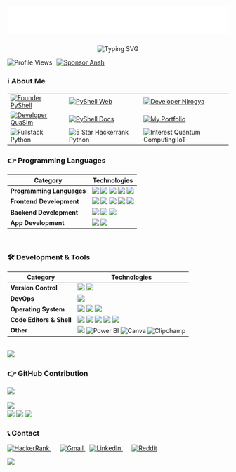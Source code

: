 <!-- Ansh Soni -->
<h1 align="center">
  <img src="https://raw.githubusercontent.com/AnshMNSoni/anshmnsoni/main/name.svg" alt="Ansh Soni" />
</h1>

<!--Dyanamic Writing -->
<p align="center">
  <img src="https://readme-typing-svg.herokuapp.com?font=Fira+Code&duration=3000&pause=1000&color=36BCF7&center=true&vCenter=true&width=500&lines=Welcome+to+my+GitHub+Profile!;I+am+Ansh+Soni+🧑‍💻;App+Developer+📱;Django+Enthusiast+🌐;Tech+Explorer+%7C+Lifelong+Learner+🚀;Let's+build+something+amazing+💡" alt="Typing SVG" />
</p>


<!-- Profile Badge -->
<div style="display: flex; gap: 10px; flex-wrap: wrap; align-items: center;">
  <!-- Profile Views Badge -->
  <img src="https://komarev.com/ghpvc/?username=AnshMNSoni&label=Profile%20Views&color=0e75b6&style=for-the-badge" alt="Profile Views" />
  
  <!-- Sponsor Badge -->
  <a href="https://github.com/sponsors/AnshMNSoni" target="_blank">
    <img src="https://img.shields.io/badge/Sponsor-%E2%9D%A4-red?style=for-the-badge&logo=githubsponsors&logoColor=white" alt="Sponsor Ansh" />
  </a>
</div>


<!-- About My Self -->
<h3>ℹ️ About Me</h3>

<table style="width: 100%; border-collapse: collapse;">
  <tr>
    <td>
      <a href="https://linkedin.com/company/py-shell" target="_blank">
        <img src="https://img.shields.io/badge/Founder-PyShell-6A5ACD?style=for-the-badge&logo=linkedin&logoColor=white" alt="Founder PyShell" />
      </a>
    </td>
    <td>
      <a href="https://pyshellweb.netlify.app/" target="_blank">
        <img src="https://img.shields.io/badge/PyShell-Web-6A5ACD?style=for-the-badge&logo=netlify&logoColor=white" alt="PyShell Web" />
      </a>
    </td>
    <td>
      <a href="https://nirogya-health.netlify.app/" target="_blank">
        <img src="https://img.shields.io/badge/Developer-Nirogya-2E8B57?style=for-the-badge&logo=netlify&logoColor=white" alt="Developer Nirogya" />
      </a>
    </td>
  </tr>
  <tr>
    <td>
      <a href="https://quasimdottech.netlify.app/" target="_blank">
        <img src="https://img.shields.io/badge/Developer-QuaSim-8A2BE2?style=for-the-badge&logo=vercel&logoColor=white" alt="Developer QuaSim" />
      </a>
    </td>
    <td>
      <a href="https://pyshelldocs.netlify.app/" target="_blank">
        <img src="https://img.shields.io/badge/PyShell%20Docs-Documentation-FF8C00?style=for-the-badge&logo=readthedocs&logoColor=white" alt="PyShell Docs" />
      </a>
    </td>
    <td>
      <a href="https://anshdotdev.netlify.app/" target="_blank">
        <img src="https://img.shields.io/badge/My%20Portfolio-Visit-4682B4?style=for-the-badge&logo=about-dot-me&logoColor=white" alt="My Portfolio" />
      </a>
    </td>
  </tr>
  <tr>
    <td>
      <img src="https://img.shields.io/badge/Fullstack%20Developer-Python-3776AB?style=for-the-badge&logo=python&logoColor=white" alt="Fullstack Python" />
    </td>
    <td>
      <img src="https://img.shields.io/badge/Hackerrank-5⭐%20Python-2EC866?style=for-the-badge&logo=hackerrank&logoColor=white" alt="5 Star Hackerrank Python" />
    </td>
    <td>
      <img src="https://img.shields.io/badge/Interest-Quantum%20Computing%20|%20IoT-6A5ACD?style=for-the-badge&logo=gitbook&logoColor=white" alt="Interest Quantum Computing IoT" />
    </td>
  </tr>
</table>

### 👉 Programming Languages

| **Category**         | **Technologies** |
|----------------------|-----------------|
| **Programming Languages** | <img src="https://skillicons.dev/icons?i=python" /> <img src="https://skillicons.dev/icons?i=arduino" /> <img src="https://skillicons.dev/icons?i=java" /> <img src="https://skillicons.dev/icons?i=cpp" /> <img src="https://skillicons.dev/icons?i=c" /> |
| **Frontend Development** | <img src="https://skillicons.dev/icons?i=vite" /> <img src="https://skillicons.dev/icons?i=html" /> <img src="https://skillicons.dev/icons?i=css" /> <img src="https://skillicons.dev/icons?i=tailwindcss" /> <img src="https://skillicons.dev/icons?i=bootstrap" />|
| **Backend Development** | <img src="https://skillicons.dev/icons?i=flask" /> <img src="https://skillicons.dev/icons?i=mysql" /> <img src="https://skillicons.dev/icons?i=firebase" /> |
| **App Development** | <img src="https://skillicons.dev/icons?i=dart" /> <img src="https://skillicons.dev/icons?i=flutter" /> |
<br/>

### 🛠️ **Development & Tools**  

| **Category** | **Technologies** |
|-------------|-----------------|
| **Version Control** |  <img src="https://skillicons.dev/icons?i=git" />  <img src="https://skillicons.dev/icons?i=github" /> |
| **DevOps** |  <img src="https://skillicons.dev/icons?i=docker" /> |
| **Operating System** |  <img src="https://skillicons.dev/icons?i=linux" />  <img src="https://skillicons.dev/icons?i=ubuntu" /> <img src="https://skillicons.dev/icons?i=windows" /> |
| **Code Editors & Shell** |  <img src="https://skillicons.dev/icons?i=vscode" /> <img src="https://skillicons.dev/icons?i=anaconda" />  <img src="https://skillicons.dev/icons?i=powershell" />  <img src="https://skillicons.dev/icons?i=pycharm" />  <img src="https://skillicons.dev/icons?i=bash" /> |
| **Other** | <img src="https://skillicons.dev/icons?i=notion" /> ![Power BI](https://img.shields.io/badge/Power_BI-F2C811?style=for-the-badge&logo=power-bi&logoColor=black) ![Canva](https://img.shields.io/badge/Canva-00C4CC?style=for-the-badge&logo=canva&logoColor=white) ![Clipchamp](https://img.shields.io/badge/Clipchamp-9146FF?style=for-the-badge&logo=clipchamp&logoColor=white) |
<br/>

<img src="https://user-images.githubusercontent.com/73097560/115834477-dbab4500-a447-11eb-908a-139a6edaec5c.gif">

### 👉 GitHub Contribution

![](https://github-readme-activity-graph.vercel.app/graph?username=AnshMNSoni&bg_color=1B1B27&line=BF91F3&point=39BDAE&area=true&area_color=BF91F3&title_color=70A5FD&color=39BDAE)
<br/>

<img height="158em" src="http://github-profile-summary-cards.vercel.app/api/cards/profile-details?username=AnshMNSoni&theme=tokyonight">

<div align="left">
<img height="160em" src="http://github-profile-summary-cards.vercel.app/api/cards/most-commit-language?username=AnshMNSoni&theme=tokyonight">
<img height="160em" src="http://github-profile-summary-cards.vercel.app/api/cards/repos-per-language?username=AnshMNSoni&theme=tokyonight">
<img height="160em" src="http://github-profile-summary-cards.vercel.app/api/cards/stats?username=AnshMNSoni&theme=tokyonight">
</div>


### 📞 Contact 

<p align="left">
  <a href="https://www.hackerrank.com/profile/anshsoni702" target="_blank" style="margin-right: 10px;">
    <img src="https://img.shields.io/badge/HackerRank-2EC866?style=for-the-badge&logo=HackerRank&logoColor=white" alt="HackerRank" />
  </a>
  <a href="mailto:ansh.mn.soni7505@gmail.com" target="_blank" style="margin-left: 10px;">
    <img src="https://img.shields.io/badge/Email-D14836?style=for-the-badge&logo=Gmail&logoColor=white" alt="Gmail" />
  </a>
  <a href="https://www.linkedin.com/in/anshmnsoni" target="_blank" style="margin: 0 10px;">
    <img src="https://img.shields.io/badge/LinkedIn-0077B5?style=for-the-badge&logo=LinkedIn&logoColor=white" alt="LinkedIn" />
  </a>
  <a href="https://www.reddit.com/u/AnshMNSoni" target="_blank" style="margin-left: 10px;">
  <img src="https://img.shields.io/badge/Reddit-FF4500?style=for-the-badge&logo=reddit&logoColor=white" alt="Reddit" />
</a>
</p>

<!-- Thankyou -->
<img src="https://user-images.githubusercontent.com/74038190/212284158-e840e285-664b-44d7-b79b-e264b5e54825.gif" width="1000">

